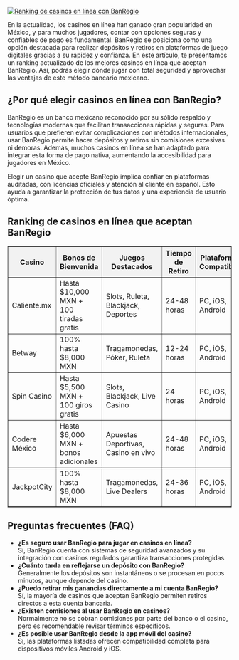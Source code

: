 [![Ranking de casinos en línea con BanRegio](https://123-caf.pages.dev/gitsignup.png)](https://vrmoo.ru/Bt82HjjY)

<p>En la actualidad, los casinos en línea han ganado gran popularidad en México, y para muchos jugadores, contar con opciones seguras y confiables de pago es fundamental. BanRegio se posiciona como una opción destacada para realizar depósitos y retiros en plataformas de juego digitales gracias a su rapidez y confianza. En este artículo, te presentamos un ranking actualizado de los mejores casinos en línea que aceptan BanRegio. Así, podrás elegir dónde jugar con total seguridad y aprovechar las ventajas de este método bancario mexicano.</p>  <h2>¿Por qué elegir casinos en línea con BanRegio?</h2> <p>BanRegio es un banco mexicano reconocido por su sólido respaldo y tecnologías modernas que facilitan transacciones rápidas y seguras. Para usuarios que prefieren evitar complicaciones con métodos internacionales, usar BanRegio permite hacer depósitos y retiros sin comisiones excesivas ni demoras. Además, muchos casinos en línea se han adaptado para integrar esta forma de pago nativa, aumentando la accesibilidad para jugadores en México.</p> <p>Elegir un casino que acepte BanRegio implica confiar en plataformas auditadas, con licencias oficiales y atención al cliente en español. Esto ayuda a garantizar la protección de tus datos y una experiencia de usuario óptima.</p>  <h2>Ranking de casinos en línea que aceptan BanRegio</h2> <table border="1" cellpadding="8" cellspacing="0" style="border-collapse:collapse; width:100%;">   <thead>     <tr style="background-color:#f2f2f2;">       <th>Casino</th>       <th>Bonos de Bienvenida</th>       <th>Juegos Destacados</th>       <th>Tiempo de Retiro</th>       <th>Plataforma Compatible</th>     </tr>   </thead>   <tbody>     <tr>       <td>Caliente.mx</td>       <td>Hasta $10,000 MXN + 100 tiradas gratis</td>       <td>Slots, Ruleta, Blackjack, Deportes</td>       <td>24-48 horas</td>       <td>PC, iOS, Android</td>     </tr>     <tr>       <td>Betway</td>       <td>100% hasta $8,000 MXN</td>       <td>Tragamonedas, Póker, Ruleta</td>       <td>12-24 horas</td>       <td>PC, iOS, Android</td>     </tr>     <tr>       <td>Spin Casino</td>       <td>Hasta $5,500 MXN + 100 giros gratis</td>       <td>Slots, Blackjack, Live Casino</td>       <td>24 horas</td>       <td>PC, iOS, Android</td>     </tr>     <tr>       <td>Codere México</td>       <td>Hasta $6,000 MXN + bonos adicionales</td>       <td>Apuestas Deportivas, Casino en vivo</td>       <td>24-48 horas</td>       <td>PC, iOS, Android</td>     </tr>     <tr>       <td>JackpotCity</td>       <td>100% hasta $8,000 MXN</td>       <td>Tragamonedas, Live Dealers</td>       <td>24-36 horas</td>       <td>PC, iOS, Android</td>     </tr>   </tbody> </table>  <h2>Preguntas frecuentes (FAQ)</h2> <ul>   <li><strong>¿Es seguro usar BanRegio para jugar en casinos en línea?</strong><br> Sí, BanRegio cuenta con sistemas de seguridad avanzados y su integración con casinos regulados garantiza transacciones protegidas.</li>   <li><strong>¿Cuánto tarda en reflejarse un depósito con BanRegio?</strong><br> Generalmente los depósitos son instantáneos o se procesan en pocos minutos, aunque depende del casino.</li>   <li><strong>¿Puedo retirar mis ganancias directamente a mi cuenta BanRegio?</strong><br> Sí, la mayoría de casinos que aceptan BanRegio permiten retiros directos a esta cuenta bancaria.</li>   <li><strong>¿Existen comisiones al usar BanRegio en casinos?</strong><br> Normalmente no se cobran comisiones por parte del banco o el casino, pero es recomendable revisar términos específicos.</li>   <li><strong>¿Es posible usar BanRegio desde la app móvil del casino?</strong><br> Sí, las plataformas listadas ofrecen compatibilidad completa para dispositivos móviles Android y iOS.</li> </ul>